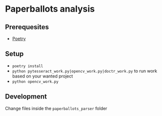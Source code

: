 # Paperballots analysis
## Prerequesites
- [Poetry](https://python-poetry.org)

## Setup
- `poetry install`
- `python pytesseract_work.py|opencv_work.py|doctr_work.py` to run work based on your wanted project
- `python opencv_work.py`

## Development
Change files inside the `paperballots_parser` folder